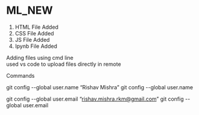 # ML_NEW

1. HTML File Added
2. CSS File Added
3. JS File Added
4. Ipynb File Added



Adding files using cmd line <br>
used vs code to upload files directly in remote<be>


Commands

git config --global user.name “Rishav Mishra”
git config --global user.name


git config --global user.email “rishav.mishra.rkm@gmail.com”
git config --global user.email
